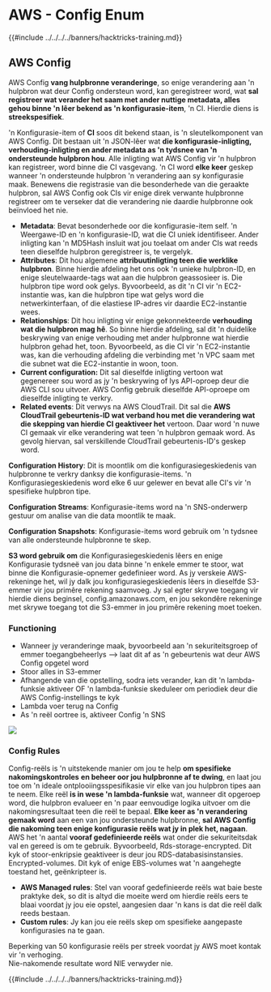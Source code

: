 # AWS - Config Enum

{{#include ../../../../banners/hacktricks-training.md}}

## AWS Config

AWS Config **vang hulpbronne veranderinge**, so enige verandering aan 'n hulpbron wat deur Config ondersteun word, kan geregistreer word, wat **sal registreer wat verander het saam met ander nuttige metadata, alles gehou binne 'n lêer bekend as 'n konfigurasie-item**, 'n CI. Hierdie diens is **streekspesifiek**.

'n Konfigurasie-item of **CI** soos dit bekend staan, is 'n sleutelkomponent van AWS Config. Dit bestaan uit 'n JSON-lêer wat **die konfigurasie-inligting, verhouding-inligting en ander metadata as 'n tydsnee van 'n ondersteunde hulpbron hou**. Alle inligting wat AWS Config vir 'n hulpbron kan registreer, word binne die CI vasgevang. 'n CI word **elke keer** geskep wanneer 'n ondersteunde hulpbron 'n verandering aan sy konfigurasie maak. Benewens die registrasie van die besonderhede van die geraakte hulpbron, sal AWS Config ook CIs vir enige direk verwante hulpbronne registreer om te verseker dat die verandering nie daardie hulpbronne ook beïnvloed het nie.

- **Metadata**: Bevat besonderhede oor die konfigurasie-item self. 'n Weergawe-ID en 'n konfigurasie-ID, wat die CI uniek identifiseer. Ander inligting kan 'n MD5Hash insluit wat jou toelaat om ander CIs wat reeds teen dieselfde hulpbron geregistreer is, te vergelyk.
- **Attributes**: Dit hou algemene **attribuutinligting teen die werklike hulpbron**. Binne hierdie afdeling het ons ook 'n unieke hulpbron-ID, en enige sleutelwaarde-tags wat aan die hulpbron geassosieer is. Die hulpbron tipe word ook gelys. Byvoorbeeld, as dit 'n CI vir 'n EC2-instantie was, kan die hulpbron tipe wat gelys word die netwerkinterfaan, of die elastiese IP-adres vir daardie EC2-instantie wees.
- **Relationships**: Dit hou inligting vir enige gekonnekteerde **verhouding wat die hulpbron mag hê**. So binne hierdie afdeling, sal dit 'n duidelike beskrywing van enige verhouding met ander hulpbronne wat hierdie hulpbron gehad het, toon. Byvoorbeeld, as die CI vir 'n EC2-instantie was, kan die verhouding afdeling die verbinding met 'n VPC saam met die subnet wat die EC2-instantie in woon, toon.
- **Current configuration:** Dit sal dieselfde inligting vertoon wat gegenereer sou word as jy 'n beskrywing of lys API-oproep deur die AWS CLI sou uitvoer. AWS Config gebruik dieselfde API-oproepe om dieselfde inligting te verkry.
- **Related events**: Dit verwys na AWS CloudTrail. Dit sal die **AWS CloudTrail gebeurtenis-ID wat verband hou met die verandering wat die skepping van hierdie CI geaktiveer het** vertoon. Daar word 'n nuwe CI gemaak vir elke verandering wat teen 'n hulpbron gemaak word. As gevolg hiervan, sal verskillende CloudTrail gebeurtenis-ID's geskep word.

**Configuration History**: Dit is moontlik om die konfigurasiegeskiedenis van hulpbronne te verkry danksy die konfigurasie-items. 'n Konfigurasiegeskiedenis word elke 6 uur gelewer en bevat alle CI's vir 'n spesifieke hulpbron tipe.

**Configuration Streams**: Konfigurasie-items word na 'n SNS-onderwerp gestuur om analise van die data moontlik te maak.

**Configuration Snapshots**: Konfigurasie-items word gebruik om 'n tydsnee van alle ondersteunde hulpbronne te skep.

**S3 word gebruik om** die Konfigurasiegeskiedenis lêers en enige Konfigurasie tydsneë van jou data binne 'n enkele emmer te stoor, wat binne die Konfigurasie-opnemer gedefinieer word. As jy verskeie AWS-rekeninge het, wil jy dalk jou konfigurasiegeskiedenis lêers in dieselfde S3-emmer vir jou primêre rekening saamvoeg. Jy sal egter skrywe toegang vir hierdie diens beginsel, config.amazonaws.com, en jou sekondêre rekeninge met skrywe toegang tot die S3-emmer in jou primêre rekening moet toeken.

### Functioning

- Wanneer jy veranderinge maak, byvoorbeeld aan 'n sekuriteitsgroep of emmer toegangbeheerlys —> laat dit af as 'n gebeurtenis wat deur AWS Config opgetel word
- Stoor alles in S3-emmer
- Afhangende van die opstelling, sodra iets verander, kan dit 'n lambda-funksie aktiveer OF 'n lambda-funksie skeduleer om periodiek deur die AWS Config-instellings te kyk
- Lambda voer terug na Config
- As 'n reël oortree is, aktiveer Config 'n SNS

![](<../../../../images/image (126).png>)

### Config Rules

Config-reëls is 'n uitstekende manier om jou te help **om spesifieke nakomingskontroles** **en beheer oor jou hulpbronne af te dwing**, en laat jou toe om 'n ideale ontplooiingsspesifikasie vir elke van jou hulpbron tipes aan te neem. Elke reël **is in wese 'n lambda-funksie** wat, wanneer dit opgeroep word, die hulpbron evalueer en 'n paar eenvoudige logika uitvoer om die nakomingsresultaat teen die reël te bepaal. **Elke keer as 'n verandering gemaak word** aan een van jou ondersteunde hulpbronne, **sal AWS Config die nakoming teen enige konfigurasie reëls wat jy in plek het, nagaan**.\
AWS het 'n aantal **vooraf gedefinieerde reëls** wat onder die sekuriteitsdak val en gereed is om te gebruik. Byvoorbeeld, Rds-storage-encrypted. Dit kyk of stoor-enkripsie geaktiveer is deur jou RDS-databasisinstansies. Encrypted-volumes. Dit kyk of enige EBS-volumes wat 'n aangehegte toestand het, geënkripteer is.

- **AWS Managed rules**: Stel van vooraf gedefinieerde reëls wat baie beste praktyke dek, so dit is altyd die moeite werd om hierdie reëls eers te blaai voordat jy jou eie opstel, aangesien daar 'n kans is dat die reël dalk reeds bestaan.
- **Custom rules**: Jy kan jou eie reëls skep om spesifieke aangepaste konfigurasies na te gaan.

Beperking van 50 konfigurasie reëls per streek voordat jy AWS moet kontak vir 'n verhoging.\
Nie-nakomende resultate word NIE verwyder nie.

{{#include ../../../../banners/hacktricks-training.md}}

